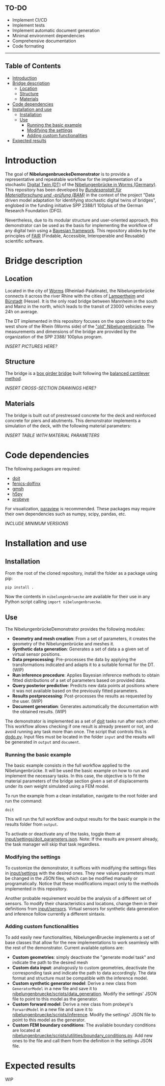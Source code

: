 ## TO-DO
- Implement CI/CD
- Implement tests
- Implement automatic document generation
- Minimal environment dependencies
- Comprehensive documentation
- Code formating

__________________
## Table of Contents

- [Introduction](#introduction)
- [Bridge description](#bridge-description)
  - [Location](#location)
  - [Structure](#structure)
  - [Materials](#materials)
- [Code dependencies](#code-dependencies)
- [Installation and use](#installation-and-use)
  - [Installation](#installation)
  - [Use](#use)
    - [Running the basic example](#running-the-basic-example)
    - [Modifying the settings](#modifying-the-settings)
    - [Adding custom functionalities](#adding-custom-functionalities)
- [Expected results](#expected-results)

# Introduction
The goal of **NibelungenbrueckeDemonstrator** is to provide a representative and repeatable workflow for the implementation of a stochastic [Digital Twin (DT)](https://en.wikipedia.org/wiki/Digital_twin) of the [Nibelungenbrücke in Worms (Germany)](https://de.wikipedia.org/wiki/Nibelungenbr%C3%BCcke_Worms). This repository has been developed by [_Bundesanstalt für Materialforschung und -prüfung (BAM)_](https://www.bam.de) in the context of the project "Data driven model adaptation for identifying stochastic digital twins of bridges", englobed in the funding initiative SPP 2388/1 100plus of the German Research Foundation (DFG). 

Nevertheless, due to its modular structure and user-oriented approach, this demonstrator can be used as the basis for implementing the workflow of any digital twin using a [Bayesian framework](https://en.wikipedia.org/wiki/Bayesian_inference). This repository abides by the principles of [FAIR](https://www.go-fair.org/fair-principles/) (Findable, Accessible, Interoperable and Reusable) scientific software.
# Bridge description
## Location
Located in the city of [Worms](https://en.wikipedia.org/wiki/Worms,_Germany) (Rheinlad-Palatinate), the Nibelungenbrücke connects it across the river Rhine with the cities of [Lampertheim](https://en.wikipedia.org/wiki/Lampertheim) and [Bürstadt](https://en.wikipedia.org/wiki/B%C3%BCrstadt) (Hesse).
It is the only road bridge between Mannheim in the south and Mainz in the north, which leads to the transit of 23000 vehicles every 24h on average.

The DT implemented in this repository focuses on the span closest to the west shore of the Rhein (Worms side) of the ["old" Nibelungenbrücke](https://structurae.net/en/structures/nibelungenbrucke). The measurements and dimensions of the bridge are provided by the organization of the SPP 2388/ 100plus program.

*INSERT PICTURES HERE?*
## Structure
The bridge is a [box girder bridge](https://en.wikipedia.org/wiki/Box_girder_bridge) built following the [balanced cantilever method](https://en.wikipedia.org/wiki/Cantilever_bridge). 

*INSERT CROSS-SECTION DRAWINGS HERE?*
## Materials
The bridge is built out of prestressed concrete for the deck and reinforced concrete for piers and abutments. This demonstrator implements a simulation of the deck, with the following material parameters:

*INSERT TABLE WITH MATERIAL PARAMETERS*
# Code dependencies
The following packages are required:
- [doit](https://pydoit.org/)
- [fenics-dolfinx](https://github.com/FEniCS/dolfinx)
- [gmsh](https://gmsh.info/)
- [h5py](https://www.h5py.org/)
- [probeye](https://github.com/BAMresearch/probeye)

For visualization, [paraview](https://www.paraview.org/) is recommended. These packages may require their own dependencies such as numpy, scipy, pandas, etc.

*INCLUDE MINIMUM VERSIONS*

# Installation and use
## Installation
From the root of the cloned repository, install the folder as a package using pip:
```
pip install .
```
Now the contents in `nibelungenbruecke` are available for their use in any Python script calling `import nibelungenbruecke`.

## Use
The NibelungenbrückeDemonstrator provides the following modules:
- **Geometry and mesh creation**: From a set of parameters, it creates the geometry of the Nibelungenbrücke and meshes it.
- **Synthetic data generation**: Generates a set of data a a given set of virtual sensor positions.
- **Data preprocessing**: Pre-processes the data by applying the transformations indicated and adapts it to a suitable format for the DT. (WIP)
- **Run inference procedure**: Applies Bayesian inference methods to obtain fitted distributions of a set of parameters based on provided data.
- **Query posterior predictive**: Predicts new data points at positions where it was not available based on the previously fitted parameters.
- **Results postprocessing**: Post-processes the results as requested by the user. (WIP)
- **Document generation**: Generates automatically the documentation with the obtained results. (WIP)

The demonstrator is implemented as a set of [doit](https://pydoit.org/) tasks run after each other. This workflow allows checking if one result is already present or not, and avoid running any task more than once. The script that controls this is [dodo.py](dodo.py). Input files must be located in the folder `input` and the results will be generated in `output` and `document`.
### Running the basic example
The basic example consists in the full workflow applied to the Nibelungenbrücke. It will be used the basic example on how to run and implement the necessary tasks. In this case, the objective is to fit the material parameters of the bridge section given a set of displacements under its own weight simulated using a FEM model.

To run the example from a clean installation, navigate to the root folder and run the command:
```
doit
```
This will run the full workflow and output results for the basic example in the results folder from `output`.

To activate or deactivate any of the tasks, toggle them at [input/settings/doit_parameters.json](input/settings/doit_parameters.json). Note: If the results are present already, the task manager will skip that task regardless.
### Modifying the settings
To customize the demonstrator, it suffices with modifying the settings files in [input/settings](input/settings/) with the desired ones. They new values parameters must be changed in the JSON files, which can be modified manually or programatically. Notice that these modifications impact only to the methods implemented in this repository.

Another probable requirement would be the analysis of a different set of sensors. To modify their characteristics and locations, change them in their definitions from [input/sensors](input/sensors/). Virtual sensors for synthetic data generation and inference follow currently a different sintaxis.

### Adding custom functionalities
To add easily new functionalities, NibelungenBruecke implements a set of base classes that allow for the new implementations to work seamlesly with the rest of the demonstrator. Current available options are:
- **Custom geometries**: simply deactivate the "generate model task" and indicate the path to the desired mesh
- **Custom data input**: analogously to custom geometries, deactivate the corresponding task and indicate the path to data accordingly. The data format and structure must be compatible with the inference model.
- **Custom synthetic generator model**: Derive a new class from `GeneratorModel` in a new file and save it to [nibelungenbruecke/scripts/data_generation](nibelungenbruecke/scripts/data_generation). Modify the settings' JSON file to point to this model as the generator.
- **Custom forward model**: Derive a new class from probeye's `ForwardModel` in a new file and save it to [nibelungenbruecke/scripts/inference](nibelungenbruecke/scripts/inference). Modify the settings' JSON file to point to this model as the generator.
- **Custom FEM boundary conditions**: The available boundary conditions are located at [nibelungenbruecke/scripts/utilities/boundary_conditions.py](nibelungenbruecke/scripts/utilities/boundary_conditions.py). Add new ones to the file and call them from the definition in the settings JSON file.
# Expected results
WIP
